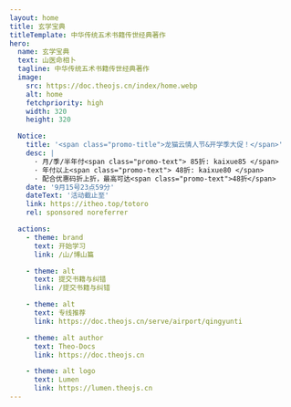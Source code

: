 ```yaml
---
layout: home
title: 玄学宝典
titleTemplate: 中华传统五术书籍传世经典著作
hero:
  name: 玄学宝典
  text: 山医命相卜
  tagline: 中华传统五术书籍传世经典著作
  image:
    src: https://doc.theojs.cn/index/home.webp
    alt: home
    fetchpriority: high
    width: 320
    height: 320

  Notice:
    title: '<span class="promo-title">龙猫云情人节&开学季大促！</span>'
    desc: |
      · 月/季/半年付<span class="promo-text"> 85折: kaixue85 </span>
      · 年付以上<span class="promo-text"> 48折: kaixue80 </span>
      · 配合优惠码折上折，最高可达<span class="promo-text">48折</span>
    date: '9月15号23点59分'
    dateText: '活动截止至'
    link: https://itheo.top/totoro
    rel: sponsored noreferrer

  actions:
    - theme: brand
      text: 开始学习
      link: /山/博山篇

    - theme: alt
      text: 提交书籍与纠错
      link: /提交书籍与纠错

    - theme: alt
      text: 专线推荐
      link: https://doc.theojs.cn/serve/airport/qingyunti

    - theme: alt author
      text: Theo-Docs
      link: https://doc.theojs.cn

    - theme: alt logo
      text: Lumen
      link: https://lumen.theojs.cn
---
```


<Home />
